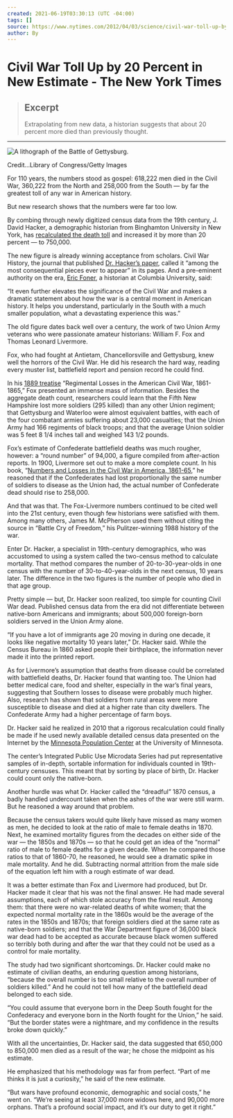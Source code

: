 ```yaml
---
created: 2021-06-19T03:30:13 (UTC -04:00)
tags: []
source: https://www.nytimes.com/2012/04/03/science/civil-war-toll-up-by-20-percent-in-new-estimate.html
author: By
---
```


# Civil War Toll Up by 20 Percent in New Estimate - The New York Times

> ## Excerpt
> Extrapolating from new data, a historian suggests that about 20 percent more died than previously thought.

---
![A lithograph of the Battle of Gettysburg.](https://static01.nyt.com/images/2012/04/03/science/03CIVI_SPAN/03CIVI-articleLarge.jpg?quality=75&auto=webp&disable=upscale)

Credit...Library of Congress/Getty Images

For 110 years, the numbers stood as gospel: 618,222 men died in the Civil War, 360,222 from the North and 258,000 from the South — by far the greatest toll of any war in American history.

But new research shows that the numbers were far too low.

By combing through newly digitized census data from the 19th century, J. David Hacker, a demographic historian from Binghamton University in New York, has [recalculated the death toll](http://opinionator.blogs.nytimes.com/2011/09/20/recounting-the-dead/#more-105317 "Article by Dr. Hacker on Times Opinionator blog.") and increased it by more than 20 percent — to 750,000.

The new figure is already winning acceptance from scholars. Civil War History, the journal that published [Dr. Hacker’s paper](http://www2.binghamton.edu/history/docs/Hacker_CW_dead.pdf "Text of paper."), called it “among the most consequential pieces ever to appear” in its pages. And a pre-eminent authority on the era, [Eric Foner](http://www.ericfoner.com/ "Times article"), a historian at Columbia University, said:

“It even further elevates the significance of the Civil War and makes a dramatic statement about how the war is a central moment in American history. It helps you understand, particularly in the South with a much smaller population, what a devastating experience this was.”

The old figure dates back well over a century, the work of two Union Army veterans who were passionate amateur historians: William F. Fox and Thomas Leonard Livermore.

Fox, who had fought at Antietam, Chancellorsville and Gettysburg, knew well the horrors of the Civil War. He did his research the hard way, reading every muster list, battlefield report and pension record he could find.

In his [1889 treatise](http://www.civilwarhome.com/foxspref.htm) “Regimental Losses in the American Civil War, 1861-1865,” Fox presented an immense mass of information. Besides the aggregate death count, researchers could learn that the Fifth New Hampshire lost more soldiers (295 killed) than any other Union regiment; that Gettysburg and Waterloo were almost equivalent battles, with each of the four combatant armies suffering about 23,000 casualties; that the Union Army had 166 regiments of black troops; and that the average Union soldier was 5 feet 8 1/4 inches tall and weighed 143 1/2 pounds.

Fox’s estimate of Confederate battlefield deaths was much rougher, however: a “round number” of 94,000, a figure compiled from after-action reports. In 1900, Livermore set out to make a more complete count. In his book, “[Numbers and Losses in the Civil War in America, 1861-65](http://archive.org/stream/numbersandlosse00livegoog "E-book"),” he reasoned that if the Confederates had lost proportionally the same number of soldiers to disease as the Union had, the actual number of Confederate dead should rise to 258,000.

And that was that. The Fox-Livermore numbers continued to be cited well into the 21st century, even though few historians were satisfied with them. Among many others, James M. McPherson used them without citing the source in “Battle Cry of Freedom,” his Pulitzer-winning 1988 history of the war.

Enter Dr. Hacker, a specialist in 19th-century demographics, who was accustomed to using a system called the two-census method to calculate mortality. That method compares the number of 20-to-30-year-olds in one census with the number of 30-to-40-year-olds in the next census, 10 years later. The difference in the two figures is the number of people who died in that age group.

Pretty simple — but, Dr. Hacker soon realized, too simple for counting Civil War dead. Published census data from the era did not differentiate between native-born Americans and immigrants; about 500,000 foreign-born soldiers served in the Union Army alone.

“If you have a lot of immigrants age 20 moving in during one decade, it looks like negative mortality 10 years later,” Dr. Hacker said. While the Census Bureau in 1860 asked people their birthplace, the information never made it into the printed report.

As for Livermore’s assumption that deaths from disease could be correlated with battlefield deaths, Dr. Hacker found that wanting too. The Union had better medical care, food and shelter, especially in the war’s final years, suggesting that Southern losses to disease were probably much higher. Also, research has shown that soldiers from rural areas were more susceptible to disease and died at a higher rate than city dwellers. The Confederate Army had a higher percentage of farm boys.

Dr. Hacker said he realized in 2010 that a rigorous recalculation could finally be made if he used newly available detailed census data presented on the Internet by the [Minnesota Population Center](http://www.pop.umn.edu/ "Times article") at the University of Minnesota.

The center’s Integrated Public Use Microdata Series had put representative samples of in-depth, sortable information for individuals counted in 19th-century censuses. This meant that by sorting by place of birth, Dr. Hacker could count only the native-born.

Another hurdle was what Dr. Hacker called the “dreadful” 1870 census, a badly handled undercount taken when the ashes of the war were still warm. But he reasoned a way around that problem.

Because the census takers would quite likely have missed as many women as men, he decided to look at the ratio of male to female deaths in 1870. Next, he examined mortality figures from the decades on either side of the war — the 1850s and 1870s — so that he could get an idea of the “normal” ratio of male to female deaths for a given decade. When he compared those ratios to that of 1860-70, he reasoned, he would see a dramatic spike in male mortality. And he did. Subtracting normal attrition from the male side of the equation left him with a rough estimate of war dead.

It was a better estimate than Fox and Livermore had produced, but Dr. Hacker made it clear that his was not the final answer. He had made several assumptions, each of which stole accuracy from the final result. Among them: that there were no war-related deaths of white women; that the expected normal mortality rate in the 1860s would be the average of the rates in the 1850s and 1870s; that foreign soldiers died at the same rate as native-born soldiers; and that the War Department figure of 36,000 black war dead had to be accepted as accurate because black women suffered so terribly both during and after the war that they could not be used as a control for male mortality.

The study had two significant shortcomings. Dr. Hacker could make no estimate of civilian deaths, an enduring question among historians, “because the overall number is too small relative to the overall number of soldiers killed.” And he could not tell how many of the battlefield dead belonged to each side.

“You could assume that everyone born in the Deep South fought for the Confederacy and everyone born in the North fought for the Union,” he said. “But the border states were a nightmare, and my confidence in the results broke down quickly.”

With all the uncertainties, Dr. Hacker said, the data suggested that 650,000 to 850,000 men died as a result of the war; he chose the midpoint as his estimate.

He emphasized that his methodology was far from perfect. “Part of me thinks it is just a curiosity,” he said of the new estimate.

“But wars have profound economic, demographic and social costs,” he went on. “We’re seeing at least 37,000 more widows here, and 90,000 more orphans. That’s a profound social impact, and it’s our duty to get it right.”
